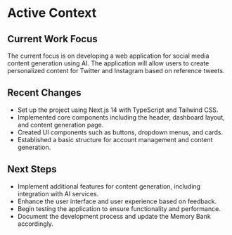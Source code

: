 # Active Context

## Current Work Focus
The current focus is on developing a web application for social media content generation using AI. The application will allow users to create personalized content for Twitter and Instagram based on reference tweets.

## Recent Changes
- Set up the project using Next.js 14 with TypeScript and Tailwind CSS.
- Implemented core components including the header, dashboard layout, and content generation page.
- Created UI components such as buttons, dropdown menus, and cards.
- Established a basic structure for account management and content generation.

## Next Steps
- Implement additional features for content generation, including integration with AI services.
- Enhance the user interface and user experience based on feedback.
- Begin testing the application to ensure functionality and performance.
- Document the development process and update the Memory Bank accordingly.
